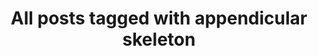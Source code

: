 ---
layout: tag
title: "All posts tagged with appendicular skeleton"
permalink: /weblog/tags/appendicular-skeleton/
taxonomy: appendicular skeleton
---